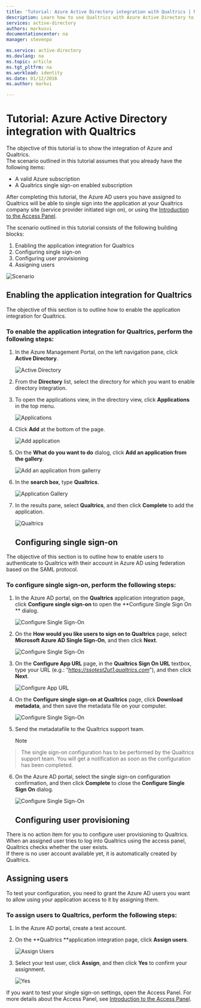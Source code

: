 ```yaml
---
title: 'Tutorial: Azure Active Directory integration with Qualtrics | Microsoft Azure'
description: Learn how to use Qualtrics with Azure Active Directory to enable single sign-on, automated provisioning, and more!
services: active-directory
authors: markusvi
documentationcenter: na
manager: stevenpo

ms.service: active-directory
ms.devlang: na
ms.topic: article
ms.tgt_pltfrm: na
ms.workload: identity
ms.date: 01/12/2016
ms.author: markvi

---
```

# Tutorial: Azure Active Directory integration with Qualtrics
The objective of this tutorial is to show the integration of Azure and Qualtrics.  
The scenario outlined in this tutorial assumes that you already have the following items:

* A valid Azure subscription
* A Qualtrics single sign-on enabled subscription

After completing this tutorial, the Azure AD users you have assigned to Qualtrics will be able to single sign into the application at your Qualtrics company site (service provider initiated sign on), or using the [Introduction to the Access Panel](active-directory-saas-access-panel-introduction.md).

The scenario outlined in this tutorial consists of the following building blocks:

1. Enabling the application integration for Qualtrics
2. Configuring single sign-on
3. Configuring user provisioning
4. Assigning users

![Scenario](./media/active-directory-saas-qualtrics-tutorial/IC789542.png "Scenario")

## Enabling the application integration for Qualtrics
The objective of this section is to outline how to enable the application integration for Qualtrics.

### To enable the application integration for Qualtrics, perform the following steps:
1. In the Azure Management Portal, on the left navigation pane, click **Active Directory**.

   ![Active Directory](./media/active-directory-saas-qualtrics-tutorial/IC700993.png "Active Directory")

2. From the **Directory** list, select the directory for which you want to enable directory integration.

3. To open the applications view, in the directory view, click **Applications** in the top menu.

   ![Applications](./media/active-directory-saas-qualtrics-tutorial/IC700994.png "Applications")

4. Click **Add** at the bottom of the page.

   ![Add application](./media/active-directory-saas-qualtrics-tutorial/IC749321.png "Add application")

5. On the **What do you want to do** dialog, click **Add an application from the gallery**.

   ![Add an application from gallerry](./media/active-directory-saas-qualtrics-tutorial/IC749322.png "Add an application from gallerry")

6. In the **search box**, type **Qualtrics**.

   ![Application Gallery](./media/active-directory-saas-qualtrics-tutorial/IC789543.png "Application Gallery")

7. In the results pane, select **Qualtrics**, and then click **Complete** to add the application.

   ![Qualtrics](./media/active-directory-saas-qualtrics-tutorial/IC789544.png "Qualtrics")

   ## Configuring single sign-on

The objective of this section is to outline how to enable users to authenticate to Qualtrics with their account in Azure AD using federation based on the SAML protocol.

### To configure single sign-on, perform the following steps:
1. In the Azure AD portal, on the **Qualtrics** application integration page, click **Configure single sign-on** to open the **Configure Single Sign On ** dialog.

   ![Configure Single Sign-On](./media/active-directory-saas-qualtrics-tutorial/IC789545.png "Configure Single Sign-On")

2. On the **How would you like users to sign on to Qualtrics** page, select **Microsoft Azure AD Single Sign-On**, and then click **Next**.

   ![Configure Single Sign-On](./media/active-directory-saas-qualtrics-tutorial/IC789546.png "Configure Single Sign-On")

3. On the **Configure App URL** page, in the **Qualtrics Sign On URL** textbox, type your URL (e.g.: “*https://ssotest2ut1.qualtrics.com*"), and then click **Next**.

   ![Configure App URL](./media/active-directory-saas-qualtrics-tutorial/IC789547.png "Configure App URL")

4. On the **Configure single sign-on at Qualtrics** page, click **Download metadata**, and then save the metadata file on your computer.

   ![Configure Single Sign-On](./media/active-directory-saas-qualtrics-tutorial/IC789548.png "Configure Single Sign-On")

5. Send the metadatafile to the Qualtrics support team.

   > [!NOTE]
> The single sign-on configuration has to be performed by the Qualtrics support team. You will get a notification as soon as the configuration has been completed.
> 
6. On the Azure AD portal, select the single sign-on configuration confirmation, and then click **Complete** to close the **Configure Single Sign On** dialog.

   ![Configure Single Sign-On](./media/active-directory-saas-qualtrics-tutorial/IC789549.png "Configure Single Sign-On")

   ## Configuring user provisioning

There is no action item for you to configure user provisioning to Qualtrics.  
When an assigned user tries to log into Qualtrics using the access panel, Qualtrics checks whether the user exists.  
If there is no user account available yet, it is automatically created by Qualtrics.

## Assigning users
To test your configuration, you need to grant the Azure AD users you want to allow using your application access to it by assigning them.

### To assign users to Qualtrics, perform the following steps:
1. In the Azure AD portal, create a test account.

2. On the **Qualtrics **application integration page, click **Assign users**.

   ![Assign Users](./media/active-directory-saas-qualtrics-tutorial/IC789550.png "Assign Users")

3. Select your test user, click **Assign**, and then click **Yes** to confirm your assignment.

   ![Yes](./media/active-directory-saas-qualtrics-tutorial/IC767830.png "Yes")


If you want to test your single sign-on settings, open the Access Panel. For more details about the Access Panel, see [Introduction to the Access Panel](active-directory-saas-access-panel-introduction.md).

